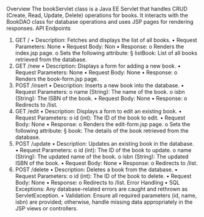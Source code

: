 Overview
The bookServlet class is a Java EE Servlet that handles CRUD (Create, Read, Update, Delete) operations for books. It interacts
with the BookDAO class for database operations and uses JSP pages for rendering responses.
API Endpoints
1. GET /
   • Description: Fetches and displays the list of all books.
   • Request Parameters: None
   • Request Body: Non
   • Response:
   o Renders the index.jsp page.
   o Sets the following attribute:
   § listBook: List of all books retrieved from the database.
2. GET /new
   • Description: Displays a form for adding a new book.
   • Request Parameters: None
   • Request Body: None
   • Response:
   o Renders the book-form.jsp page.
3. POST /insert
   • Description: Inserts a new book into the database.
   • Request Parameters:
   o name (String): The name of the book.
   o isbn (String): The ISBN of the book.
   • Request Body: None
   • Response:
   o Redirects to /list.
4. GET /edit
   • Description: Displays a form to edit an existing book.
   • Request Parameters:
   o id (int): The ID of the book to edit.
   • Request Body: None
   • Response:
   o Renders the edit-form.jsp page.
   o Sets the following attribute:
   § book: The details of the book retrieved from the database.
5. POST /update
   • Description: Updates an existing book in the database.
   • Request Parameters:
   o id (int): The ID of the book to update.
   o name (String): The updated name of the book.
   o isbn (String): The updated ISBN of the book.
   • Request Body: None
   • Response:
   o Redirects to /list.
6. POST /delete
   • Description: Deletes a book from the database.
   • Request Parameters:
   o id (int): The ID of the book to delete.
   • Request Body: None
   • Response:
   o Redirects to /list.
   Error Handling
   • SQL Exceptions: Any database-related errors are caught and rethrown as ServletException.
   • Validation: Ensure all required parameters (id, name, isbn) are provided; otherwise, handle missing data appropriately
   in the JSP views or controllers.